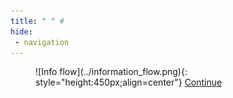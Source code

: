 ```yaml
---
title: " " #
hide:
 - navigation
---
```


<figure markdown> <!--
 -->
  ![Info flow](../information_flow.png){: style="height:450px;align=center"}
  <!-- <figcaption> -->
  <a href="patient" title="DNA" class="md-button">
    Continue
  </a>
  <!-- </figcaption> -->
</figure>
